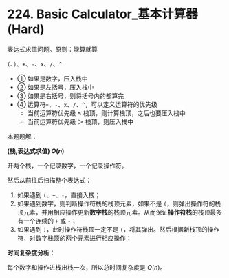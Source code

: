 # 224. Basic Calculator_基本计算器(Hard)

表达式求值问题。原则：能算就算

`(`、`)`、`+`、`-`、`x`、`/`、`^`



- ① 如果是数字，压入栈中
- ② 如果是左括号，压入栈中
- ③ 如果是右括号，则将括号内的都算完
- ④ 运算符`+`、`-`、`x`、`/`、`^`，可以定义运算符的优先级
  - 当前运算符优先级 ≤ 栈顶，则计算栈顶，之后也要压入栈中
  - 当前运算符优先级 ＞ 栈顶，则压入栈中



本题题解：

**(栈,表达式求值) $O(n)$**

开两个栈，一个记录数字，一个记录操作符。

然后从前往后扫描整个表达式：

1. 如果遇到 `(`、`+`、`-`，直接入栈；
2. 如果遇到数字，则判断操作符栈的栈顶元素，如果不是 `(`，则弹出操作符的栈顶元素，并用相应操作更新**数字栈**的栈顶元素。从而保证**操作符栈**的栈顶最多有一个连续的 `+` 或 `-`；
3. 如果遇到 `)`，此时操作符栈顶一定不是 `(`，将其弹出。然后根据新栈顶的操作符，对数字栈顶的两个元素进行相应操作；

**时间复杂度分析**：

每个数字和操作进栈出栈一次，所以总时间复杂度是 $O(n)$。

